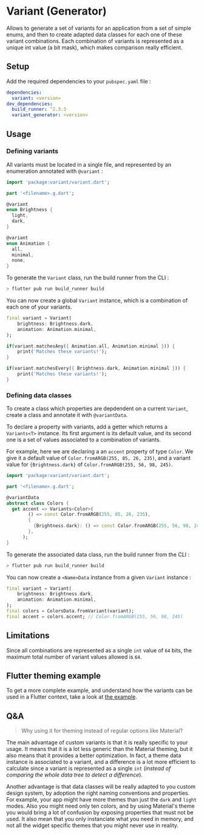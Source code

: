 # Variant (Generator)

Allows to generate a set of variants for an application from a set of simple enums, and then to create adapted data classes for each one of these variant combinations. Each combination of variants is represented as a unique int value (a bit mask), which makes comparison really efficient.

## Setup

Add the required dependencies to your `pubspec.yaml` file :

```yaml
dependencies:
  variant: <version>
dev_dependencies:
  build_runner: ^2.3.3
  variant_generator: <version>
```

## Usage

### Defining variants

All variants must be located in a single file, and represented by an enumeration annotated with `@variant` :

```dart
import 'package:variant/variant.dart';

part '<filename>.g.dart';

@variant
enum Brightness {
  light,
  dark,
}

@variant
enum Animation {
  all,
  minimal,
  none,
}
```

To generate the `Variant` class, run the build runner from the CLI : 

```bash
> flutter pub run build_runner build
```

You can now create a global `Variant` instance, which is a combination of each one of your variants.

```dart
final variant = Variant(
    brightness: Brightness.dark,
    animation: Animation.minimal,
);

if(variant.matchesAny({ Animation.all, Animation.minimal })) {
    print('Matches these variants!');
}

if(variant.matchesEvery({ Brightness.dark, Animation.minimal })) {
    print('Matches these variants!');
}
```

### Defining data classes

To create a class which properties are depdendent on a current `Variant`, create a class and annotate it with `@variantData`.

To declare a property with variants, add a getter which returns a `Variants<T>` instance. Its first argument is its default value, and its second one is a set of values associated to a combination of variants.

For example, here we are declaring a an `accent` property of type `Color`. We give it a default value of `Color.fromARGB(255, 85, 26, 235)`, and a variant value for `{Brightness.dark}` of `Color.fromARGB(255, 56, 98, 245)`.

```dart
import 'package:variant/variant.dart';

part '<filename>.g.dart';

@variantData
abstract class Colors {
  get accent => Variants<Color>(
        () => const Color.fromARGB(255, 85, 26, 235),
        {
          {Brightness.dark}: () => const Color.fromARGB(255, 56, 98, 245),
        },
      );
}
```

To generate the associated data class, run the build runner from the CLI : 

```bash
> flutter pub run build_runner build
```

You can now create a `<Name>Data` instance from a given `Variant` instance :

```dart
final variant = Variant(
    brightness: Brightness.dark,
    animation: Animation.minimal,
);
final colors = ColorsData.fromVariant(variant);
final accent = colors.accent; // Color.fromARGB(255, 56, 98, 245)
```

## Limitations

Since all combinations are represented as a single `int` value of `64` bits, the maximum total number of variant values allowed is `64`.

## Flutter theming example

To get a more complete example, and understand how the variants can be used in a Flutter context, take a look at [the example](https://github.com/aloisdeniel/variant/tree/main/packages/flutter_example).

## Q&A

> Why using it for theming instead of regular options like Material?

The main advantage of custom variants is that it is really specific to your usage. It means that it is a lot less generic than the Material theming, but it also means that it provides a better optimization. In fact, a theme data instance is associated to a variant, and a difference is a lot more efficient to calculate since a variant is represented as a single `int` (*instead of comparing the whole data tree to detect a difference*).

Another advantage is that data classes will be really adapted to you custom design system, by adoption the right naming conventions and properties. For example, your app might have more themes than just the `dark` and `light` modes. Also you might need only ten colors, and by using Material's theme you would bring a lot of confusion by exposing properties that must not be used. It also mean that you only instanciate what you need in memory, and not all the widget specific themes that you might never use in reality.
